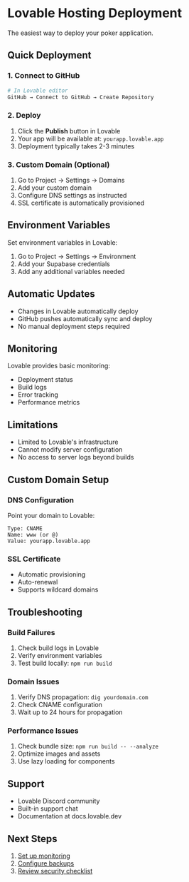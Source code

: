
# Lovable Hosting Deployment

The easiest way to deploy your poker application.

## Quick Deployment

### 1. Connect to GitHub
```bash
# In Lovable editor
GitHub → Connect to GitHub → Create Repository
```

### 2. Deploy
1. Click the **Publish** button in Lovable
2. Your app will be available at: `yourapp.lovable.app`
3. Deployment typically takes 2-3 minutes

### 3. Custom Domain (Optional)
1. Go to Project → Settings → Domains
2. Add your custom domain
3. Configure DNS settings as instructed
4. SSL certificate is automatically provisioned

## Environment Variables

Set environment variables in Lovable:
1. Go to Project → Settings → Environment
2. Add your Supabase credentials
3. Add any additional variables needed

## Automatic Updates

- Changes in Lovable automatically deploy
- GitHub pushes automatically sync and deploy
- No manual deployment steps required

## Monitoring

Lovable provides basic monitoring:
- Deployment status
- Build logs
- Error tracking
- Performance metrics

## Limitations

- Limited to Lovable's infrastructure
- Cannot modify server configuration
- No access to server logs beyond builds

## Custom Domain Setup

### DNS Configuration
Point your domain to Lovable:
```
Type: CNAME
Name: www (or @)
Value: yourapp.lovable.app
```

### SSL Certificate
- Automatic provisioning
- Auto-renewal
- Supports wildcard domains

## Troubleshooting

### Build Failures
1. Check build logs in Lovable
2. Verify environment variables
3. Test build locally: `npm run build`

### Domain Issues
1. Verify DNS propagation: `dig yourdomain.com`
2. Check CNAME configuration
3. Wait up to 24 hours for propagation

### Performance Issues
1. Check bundle size: `npm run build -- --analyze`
2. Optimize images and assets
3. Use lazy loading for components

## Support

- Lovable Discord community
- Built-in support chat
- Documentation at docs.lovable.dev

## Next Steps

1. [Set up monitoring](./monitoring.md)
2. [Configure backups](./backup-strategy.md)
3. [Review security checklist](./security-checklist.md)
